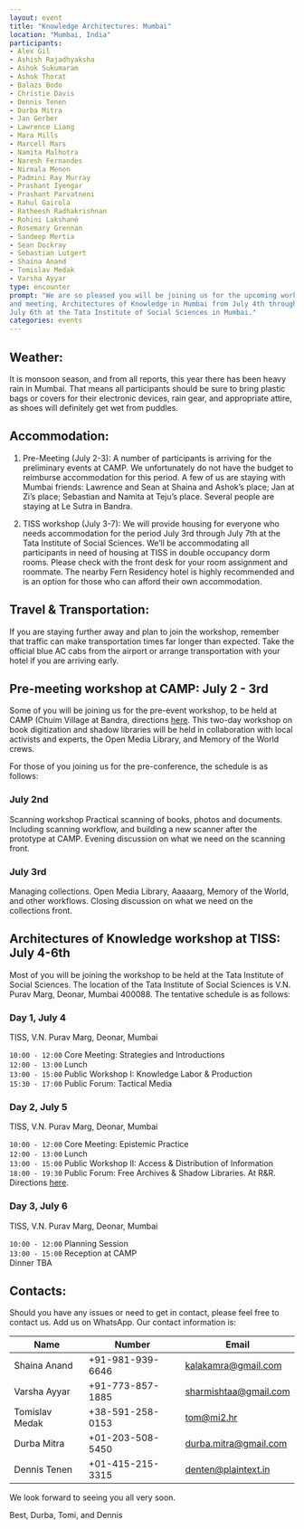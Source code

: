 ```yaml
---
layout: event
title: "Knowledge Architectures: Mumbai"
location: "Mumbai, India"
participants:
- Alex Gil
- Ashish Rajadhyaksha
- Ashok Sukumaram
- Ashok Thorat
- Balazs Bodo
- Christie Davis
- Dennis Tenen
- Durba Mitra
- Jan Gerber
- Lawrence Liang
- Mara Mills
- Marcell Mars
- Namita Malhotra
- Naresh Fernandes
- Nirmala Menon
- Padmini Ray Murray
- Prashant Iyengar
- Prashant Parvatneni
- Rahul Gairola
- Ratheesh Radhakrishnan
- Rohini Lakshané
- Rosemary Grennan
- Sandeep Mertia
- Sean Dockray
- Sebastian Lutgert
- Shaina Anand
- Tomislav Medak
- Varsha Ayyar
type: encounter
prompt: "We are so pleased you will be joining us for the upcoming workshop
and meeting, Architectures of Knowledge in Mumbai from July 4th through
July 6th at the Tata Institute of Social Sciences in Mumbai."
categories: events
---
```


## Weather:

It is monsoon season, and from all reports, this year there has been heavy
rain in Mumbai. That means all participants should be sure to bring plastic
bags or covers for their electronic devices, rain gear, and appropriate
attire, as shoes will definitely get wet from puddles.

## Accommodation:

1. Pre-Meeting (July 2-3): A number of participants is arriving for the
preliminary events at CAMP. We unfortunately do not have the budget to
reimburse accommodation for this period. A few of us are staying with Mumbai
friends: Lawrence and Sean at Shaina and Ashok’s place; Jan at Zi’s place;
Sebastian and Namita at Teju’s place. Several people are staying at Le Sutra
in Bandra.

2. TISS workshop (July 3-7): We will provide housing for everyone who needs
accommodation for the period July 3rd through July 7th at the Tata Institute
of Social Sciences. We’ll be accommodating all participants in need of housing
at TISS in double occupancy dorm rooms. Please check with the front desk for
your room assignment and roommate. The nearby Fern Residency hotel is highly
recommended and is an option for those who can afford their own accommodation.

## Travel & Transportation:

If you are staying further away and plan to join the workshop, remember that
traffic can make transportation times far longer than expected. Take the
official blue AC cabs from the airport or arrange transportation with your
hotel if you are arriving early.

## Pre-meeting workshop at CAMP: July 2 - 3rd

Some of you will be joining us for the pre-event workshop, to be held at CAMP
(Chuim Village at Bandra, directions [here](http://studio.camp/directions.html).
This two-day workshop on book digitization and shadow libraries will be held
in collaboration with local activists and experts, the Open Media Library, and
Memory of the World crews.

For those of you joining us for the pre-conference, the schedule is as
follows:

### July 2nd

Scanning workshop
Practical scanning of books, photos and documents. Including scanning
workflow, and building a new scanner after the prototype at CAMP. Evening
discussion on what we need on the scanning front. 

### July 3rd

Managing collections. Open Media Library, Aaaaarg, Memory of the
World, and other workflows. Closing discussion on what we need on the
collections front.

## Architectures of Knowledge workshop at TISS: July 4-6th

Most of you will be joining the workshop to be held at the Tata Institute of
Social Sciences. The location of the Tata Institute of Social Sciences is V.N.
Purav Marg, Deonar, Mumbai 400088. The tentative schedule is as follows:

### Day 1, July 4
TISS, V.N. Purav Marg, Deonar, Mumbai

`10:00 - 12:00` Core Meeting: Strategies and Introductions  
`12:00 - 13:00` Lunch  
`13:00 - 15:00` Public Workshop I: Knowledge Labor & Production  
`15:30 - 17:00` Public Forum: Tactical Media  

### Day 2, July 5
TISS, V.N. Purav Marg, Deonar, Mumbai

`10:00 - 12:00` Core Meeting: Epistemic Practice  
`12:00 - 13:00` Lunch  
`13:00 - 15:00` Public Workshop II: Access & Distribution of Information  
`18:00 - 19:30` Public Forum: Free Archives & Shadow Libraries. At R&R.
  Directions [here](http://aarandaar.net/map.html).  

### Day 3, July 6 
TISS, V.N. Purav Marg, Deonar, Mumbai

`10:00 - 12:00` Planning Session  
`13:00 - 15:00` Reception at CAMP  
Dinner TBA

## Contacts:

Should you have any issues or need to get in contact, please feel free to
contact us. Add us on WhatsApp. Our contact information is:

| Name                      | Number               | Email                 |
|---------------------------|----------------------|-----------------------|
| Shaina Anand              | +91-981-939-6646     | kalakamra@gmail.com   |
| Varsha Ayyar              | +91-773-857-1885     | sharmishtaa@gmail.com |
| Tomislav Medak            | +38-591-258-0153     | tom@mi2.hr            |
| Durba Mitra               | +01-203-508-5450     | durba.mitra@gmail.com |
| Dennis Tenen              | +01-415-215-3315     | denten@plaintext.in   |

We look forward to seeing you all very soon.

Best,
Durba, Tomi, and Dennis
